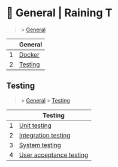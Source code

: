 # 👒 General  | Raining T

> [](/) > [General](/general)

<table><thead><tr><th></th><th>General</th></tr></thead><tbody><tr><td>1</td><td><a href="general/docker">Docker</a></td></tr><tr><td>2</td><td><a href="general/testing">Testing</a></td></tr></tbody></table>

## Testing

> [](/) > [General](/general) > [Testing](/general/testing)

<table><thead><tr><th></th><th>Testing</th></tr></thead><tbody><tr><td>1</td><td><a href="general/testing/01-unit-testing">Unit testing</a></td></tr><tr><td>2</td><td><a href="general/testing/02-integration-testing">Integration testing</a></td></tr><tr><td>3</td><td><a href="general/testing/03-system-testing">System testing</a></td></tr><tr><td>4</td><td><a href="general/testing/04-user-acceptance-testing">User acceptance testing</a></td></tr></tbody></table>

